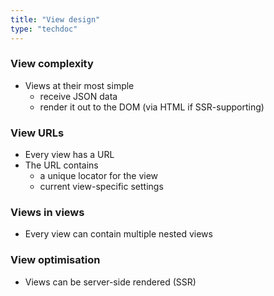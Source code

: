```yaml
---
title: "View design"
type: "techdoc"
---
```


### View complexity
+ Views at their most simple
    + receive JSON data
    + render it out to the DOM (via HTML if SSR-supporting)

### View URLs
+ Every view has a URL
+ The URL contains
    + a unique locator for the view
    + current view-specific settings

### Views in views
+ Every view can contain multiple nested views

### View optimisation
+ Views can be server-side rendered (SSR)
